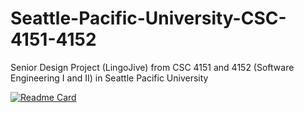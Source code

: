 # Seattle-Pacific-University-CSC-4151-4152
Senior Design Project (LingoJive) from CSC 4151 and 4152 (Software Engineering I and II) in Seattle Pacific University

[![Readme Card](https://github-readme-stats.vercel.app/api/pin/?username=chrismoroney&repo=Seattle-Pacific-University-CSC-4151-4152)](https://github.com/chrismoroney/Seattle-Pacific-University-CSC-4151-4152)

